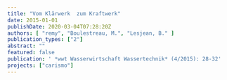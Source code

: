 ```yaml
---
title: "Vom Klärwerk  zum Kraftwerk"
date: 2015-01-01
publishDate: 2020-03-04T07:28:20Z
authors: [ "remy", "Boulestreau, M.", "Lesjean, B." ]
publication_types: ["2"]
abstract: ""
featured: false
publication: ' *wwt Wasserwirtschaft Wassertechnik* (4/2015): 28-32'
projects: ["carismo"]
---
```


